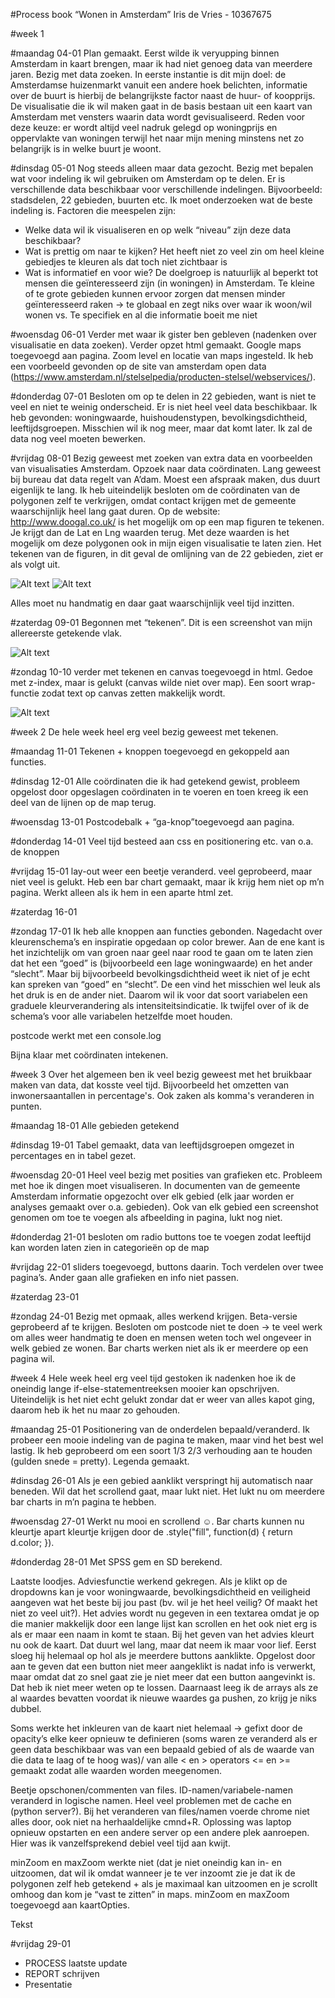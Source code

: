 #Process book
“Wonen  in Amsterdam”
Iris de Vries - 10367675

#week 1

#maandag 04-01
Plan gemaakt. Eerst wilde ik veryupping binnen Amsterdam in kaart brengen, maar ik had niet genoeg data van meerdere jaren. Bezig met data zoeken. In eerste instantie is dit mijn doel: de Amsterdamse huizenmarkt vanuit een andere hoek belichten, informatie over de buurt is hierbij de belangrijkste factor naast de huur- of koopprijs. De visualisatie die ik wil maken gaat in de basis bestaan uit een kaart van Amsterdam met vensters waarin data wordt gevisualiseerd. Reden voor deze keuze: er wordt altijd veel nadruk gelegd op woningprijs en oppervlakte van woningen terwijl het naar mijn mening minstens net zo belangrijk is in welke buurt je woont.

#dinsdag 05-01
Nog steeds alleen maar data gezocht. Bezig met bepalen wat voor indeling ik wil gebruiken om Amsterdam op te delen. Er is verschillende data beschikbaar voor verschillende indelingen. Bijvoorbeeld: stadsdelen, 22 gebieden, buurten etc. Ik moet onderzoeken wat de beste indeling is. Factoren die meespelen zijn: 
- Welke data wil ik visualiseren en op welk “niveau” zijn deze data beschikbaar?
- Wat is prettig om naar te kijken? Het heeft niet zo veel zin om heel kleine gebiedjes te kleuren als dat toch  niet zichtbaar is
- Wat is informatief en voor wie? De doelgroep is natuurlijk al beperkt tot mensen die geïnteresseerd zijn (in woningen) in Amsterdam. Te kleine of te grote gebieden kunnen ervoor zorgen dat mensen minder geïnteresseerd raken -> te globaal en zegt niks over waar ik woon/wil wonen vs. Te specifiek en al die informatie boeit me niet

#woensdag 06-01
Verder met waar ik gister ben gebleven (nadenken over visualisatie en data zoeken). Verder opzet html gemaakt. Google maps toegevoegd aan pagina. Zoom level en locatie van maps ingesteld. Ik heb een voorbeeld gevonden op de site van amsterdam open data (https://www.amsterdam.nl/stelselpedia/producten-stelsel/webservices/). 

#donderdag 07-01
Besloten om op te delen in 22 gebieden, want is niet te veel en niet te weinig onderscheid. Er is niet heel veel data beschikbaar. Ik heb gevonden: woningwaarde, huishoudenstypen, bevolkingsdichtheid, leeftijdsgroepen. Misschien wil ik nog meer, maar dat komt later. Ik zal de data nog veel moeten bewerken.

#vrijdag 08-01
Bezig geweest met zoeken van extra data en voorbeelden van visualisaties Amsterdam. Opzoek naar data coördinaten. Lang geweest bij bureau dat data regelt van A’dam. Moest een afspraak maken, dus duurt eigenlijk te lang. Ik heb uiteindelijk besloten om de coördinaten van de polygonen zelf te verkrijgen, omdat contact krijgen met de gemeente waarschijnlijk heel lang gaat duren. Op de website: http://www.doogal.co.uk/ is het mogelijk om op een map figuren te tekenen. Je krijgt dan de Lat en Lng waarden terug. Met deze waarden is het mogelijk om deze polygonen ook in mijn eigen visualisatie te laten zien. Het tekenen van de figuren, in dit geval de omlijning van de 22 gebieden, ziet er als volgt uit.

![Alt text](https://raw.githubusercontent.com/IrisdeVries/project/master/doc/Schermafbeelding%202016-01-27%20om%2022.59.51.png)
![Alt text](https://raw.githubusercontent.com/IrisdeVries/project/master/doc/Schermafbeelding%202016-01-27%20om%2023.00.01.png)

Alles moet nu handmatig en daar gaat waarschijnlijk veel tijd inzitten.

#zaterdag 09-01
Begonnen met “tekenen”. Dit is een screenshot van mijn allereerste getekende vlak.
 
![Alt text](https://raw.githubusercontent.com/IrisdeVries/project/master/doc/Schermafbeelding%202016-01-10%20om%2013.27.53.png)

#zondag 10-10
verder met tekenen en canvas toegevoegd in html. Gedoe met z-index, maar is gelukt (canvas wilde niet over map). Een soort wrap-functie zodat text op canvas zetten makkelijk wordt.

![Alt text](https://raw.githubusercontent.com/IrisdeVries/project/master/doc/Schermafbeelding%202016-01-07%20om%2011.44.52.png) 

#week 2
De hele week heel erg veel bezig geweest met tekenen.

#maandag 11-01
Tekenen + knoppen toegevoegd en gekoppeld aan functies.

#dinsdag 12-01
Alle coördinaten die ik had getekend gewist, probleem opgelost door opgeslagen coördinaten in te voeren en toen kreeg ik een deel van de lijnen op de map terug.

#woensdag 13-01
Postcodebalk + “ga-knop”toegevoegd aan pagina.

#donderdag 14-01
Veel tijd besteed aan css en positionering etc. van o.a. de knoppen

#vrijdag 15-01
lay-out weer een beetje veranderd. veel geprobeerd, maar niet veel is gelukt. Heb een bar chart gemaakt, maar ik krijg hem niet op m’n pagina. Werkt alleen als ik hem in een aparte html zet.

#zaterdag 16-01

#zondag 17-01
Ik heb alle knoppen aan functies gebonden. Nagedacht over kleurenschema’s en inspiratie opgedaan op color brewer. Aan de ene kant is het inzichtelijk om van groen naar geel naar rood te gaan om te laten zien dat het een “goed” is (bijvoorbeeld een lage woningwaarde) en het ander “slecht”. Maar bij bijvoorbeeld bevolkingsdichtheid weet ik niet of je echt kan spreken van “goed” en “slecht”. De een vind het misschien wel leuk als het druk is en de ander niet. Daarom wil ik voor dat soort variabelen een graduele kleurverandering als intensiteitsindicatie. Ik twijfel over of ik de schema’s voor alle variabelen hetzelfde moet houden.

postcode werkt met een console.log

Bijna klaar met coördinaten intekenen.

#week 3
Over het algemeen ben ik veel bezig geweest met het bruikbaar maken van data, dat kosste veel tijd. Bijvoorbeeld het omzetten van inwonersaantallen in percentage's. Ook zaken als komma's veranderen in punten. 

#maandag 18-01
Alle gebieden getekend

#dinsdag 19-01
Tabel gemaakt, data van leeftijdsgroepen omgezet in percentages en in tabel gezet. 

#woensdag 20-01
Heel veel bezig met posities van grafieken etc. Probleem met hoe ik dingen moet visualiseren. In documenten van de gemeente Amsterdam informatie opgezocht over elk gebied (elk jaar worden er analyses gemaakt over o.a. gebieden). Ook van elk gebied een screenshot genomen om toe te voegen als afbeelding in pagina, lukt nog niet.

#donderdag 21-01
besloten om radio buttons toe te voegen zodat leeftijd kan worden laten zien in categorieën op de map

#vrijdag 22-01
sliders toegevoegd, buttons daarin. Toch verdelen over twee pagina’s. Ander gaan alle grafieken en info niet passen.

#zaterdag 23-01

#zondag 24-01
Bezig met opmaak, alles werkend krijgen. Beta-versie geprobeerd af te krijgen. Besloten om postcode niet te doen -> te veel werk om alles weer handmatig te doen en mensen weten toch wel ongeveer in welk gebied ze wonen. Bar charts werken niet als ik er meerdere op een pagina wil.

#week 4
Hele week heel erg veel tijd gestoken ik nadenken hoe ik de oneindig lange if-else-statementreeksen mooier kan opschrijven. Uiteindelijk is het niet echt gelukt zondar dat er weer van alles kapot ging, daarom heb ik het nu maar zo gehouden.

#maandag 25-01
Positionering van de onderdelen bepaald/veranderd. Ik probeer een mooie indeling van de pagina te maken, maar vind het best wel lastig. Ik heb geprobeerd om een soort 1/3 2/3 verhouding aan te houden (gulden snede = pretty). Legenda gemaakt.

#dinsdag 26-01
Als je een gebied aanklikt verspringt hij automatisch naar beneden. Wil dat het scrollend gaat, maar lukt niet. Het lukt nu om meerdere bar charts in m’n pagina te hebben.

#woensdag 27-01
Werkt nu mooi en scrollend ☺. Bar charts kunnen nu kleurtje apart kleurtje krijgen door de .style("fill", function(d) { return d.color; }). 

#donderdag 28-01
Met SPSS gem en SD berekend.

Laatste loodjes. Adviesfunctie werkend gekregen. Als je klikt op de dropdowns kan je voor woningwaarde, bevolkingsdichtheid en veiligheid aangeven wat het beste bij jou past (bv. wil je het heel veilig? Of maakt het niet zo veel uit?). Het advies wordt nu gegeven in een textarea omdat je op die manier makkelijk door een lange lijst kan scrollen en het ook niet erg is als er maar een naam in komt te staan. Bij het geven van het advies kleurt nu ook de kaart. Dat duurt wel lang, maar dat neem ik maar voor lief. Eerst sloeg hij helemaal op hol als je meerdere buttons aanklikte. Opgelost door aan te geven dat een button niet meer aangeklikt is nadat info is verwerkt, maar omdat dat zo snel gaat zie je niet meer dat een button aangevinkt is. Dat heb ik niet meer weten op  te lossen. Daarnaast leeg ik de arrays als ze al waardes bevatten voordat ik nieuwe waardes ga pushen, zo krijg je niks dubbel.

Soms werkte het inkleuren van de kaart niet helemaal -> gefixt door de opacity’s elke keer opnieuw te definieren (soms waren ze veranderd als er geen data beschikbaar was van een bepaald gebied of als de waarde van die data te laag of te hoog was)/ van alle < en > operators <= en >= gemaakt zodat alle waarden worden meegenomen.

Beetje opschonen/commenten van files. ID-namen/variabele-namen veranderd in logische namen. Heel veel problemen met de cache en (python server?). Bij het veranderen van files/namen voerde chrome niet alles door, ook niet na herhaaldelijke cmnd+R. Oplossing was laptop opnieuw opstarten en een andere server op een andere plek aanroepen. Hier was ik vanzelfsprekend debiel veel tijd aan kwijt.

minZoom en maxZoom werkte niet (dat je niet oneindig kan in- en uitzoomen, dat wil ik omdat wanneer je te ver inzoomt zie je dat ik de polygonen zelf heb getekend + als je maximaal kan uitzoomen en je scrollt omhoog dan kom je “vast te zitten” in maps. minZoom en maxZoom toegevoegd aan kaartOpties.

Tekst 

#vrijdag 29-01
- PROCESS laatste update
- REPORT schrijven
- Presentatie
